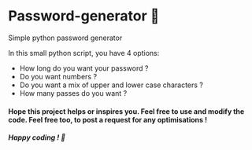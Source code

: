 # Password-generator :rocket:
Simple python password generator

In this small python script, you have 4 options:
- How long do you want your password ?
- Do you want numbers ?
- Do you want a mix of upper and lower case characters ?
- How many passes do you want ?

#### Hope this project helps or inspires you. Feel free to use and modify the code. Feel free too, to post a request for any optimisations !
##### Happy coding ! :rocket:
